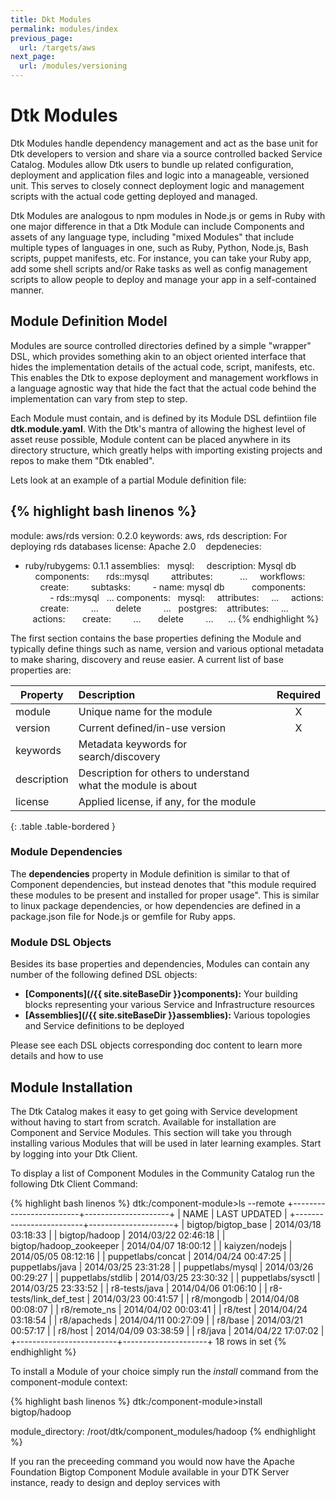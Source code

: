 ```yaml
---
title: Dkt Modules
permalink: modules/index
previous_page:
  url: /targets/aws
next_page:
  url: /modules/versioning
---
```


# Dtk Modules

Dtk Modules handle dependency management and act as the base unit for Dtk developers to version and share via a source controlled backed Service Catalog.  Modules allow Dtk users to bundle up related configuration, deployment and application files and logic into a manageable, versioned unit.  This serves to closely connect deployment logic and management scripts with the actual code getting deployed and managed.

Dtk Modules are analogous to npm modules in Node.js or gems in Ruby with one major difference in that a Dtk Module can include Components and assets of any language type, including "mixed Modules" that include multiple types of languages in one, such as Ruby, Python, Node.js, Bash scripts, puppet manifests, etc.  For instance, you can take your Ruby app, add some shell scripts and/or Rake tasks as well as config management scripts to allow people to deploy and manage your app in a self-contained manner.


## Module Definition Model

Modules are source controlled directories defined by a simple "wrapper" DSL, which provides something akin to an object oriented interface that hides the implementation details of the actual code, script, manifests, etc.  This enables the Dtk to expose deployment and management workflows in a language agnostic way that hide the fact that the actual code behind the implementation can vary from step to step.

Each Module must contain, and is defined by its Module DSL defintiion file **dtk.module.yaml**.  With the Dtk's mantra of allowing the highest level of asset reuse possible, Module content can be placed anywhere in its directory structure, which greatly helps with importing existing projects and repos to make them "Dtk enabled".

Lets look at an example of a partial Module definition file:

{% highlight bash linenos %}
---
module: aws/rds
version: 0.2.0
keywords: aws, rds
description: For deploying rds databases
license: Apache 2.0
  
depdenecies:
- ruby/rubygems: 0.1.1
assemblies:
  mysql:
    description: Mysql db
    components:
      rds::mysql
        attributes:
          ...
    workflows:
      create:
        subtasks:
        - name: mysql db
          components:
          - rds::mysql
  ...
components:
  mysql:
    attributes:
    ...
    actions:
      create:
        ...
      delete
        ...
  postgres:
   attributes:
    ...
   actions:
      create:
        ...
      delete
        ...
  
  ...
{% endhighlight %}

The first section contains the base properties defining the Module and typically define things such as name, version and various optional metadata to make sharing, discovery and reuse easier.  A current list of base properties are:

| Property | Description | Required |
|----------|:------------|:--------:|
| module   | Unique name for the module | X |
| version  | Current defined/in-use version | X |
| keywords | Metadata keywords for search/discovery | |
| description | Description for others to understand what the module is about | |
| license  | Applied license, if any, for the module | |
{: .table .table-bordered }

### Module Dependencies
The **dependencies** property in Module definition is similar to that of Component dependencies, but instead denotes that "this module required these modules to be present and installed for proper usage".  This is similar to linux package dependencies, or how dependencies are defined in a package.json file for Node.js or gemfile for Ruby apps.

### Module DSL Objects

Besides its base properties and dependencies, Modules can contain any number of the following defined DSL objects:

 * **[Components](/{{ site.siteBaseDir }}components):** Your building blocks representing your various Service and Infrastructure resources
 * **[Assemblies](/{{ site.siteBaseDir }}assemblies):** Various topologies and Service definitions to be deployed

Please see each DSL objects corresponding doc content to learn more details and how to use

## Module Installation


The Dtk Catalog makes it easy to get going with Service development without having to start from scratch.  Available for installation are Component and Service Modules.  This section will take you through installing various Modules that will be used in later learning examples.  Start by logging into your Dtk Client.

To display a list of Component Modules in the Community Catalog run the following Dtk Client Command:

{% highlight bash linenos %}
dtk:/component-module>ls --remote
+-------------------------+---------------------+
| NAME                    | LAST UPDATED        |
+-------------------------+---------------------+
| bigtop/bigtop_base      | 2014/03/18 03:18:33 |
| bigtop/hadoop           | 2014/03/22 02:46:18 |
| bigtop/hadoop_zookeeper | 2014/04/07 18:00:12 |
| kaiyzen/nodejs             | 2014/05/05 08:12:16 |
| puppetlabs/concat       | 2014/04/24 00:47:25 |
| puppetlabs/java         | 2014/03/25 23:31:28 |
| puppetlabs/mysql        | 2014/03/26 00:29:27 |
| puppetlabs/stdlib       | 2014/03/25 23:30:32 |
| puppetlabs/sysctl       | 2014/03/25 23:33:52 |
| r8-tests/java           | 2014/04/06 01:06:10 |
| r8-tests/link_def_test  | 2014/03/23 00:41:57 |
| r8/mongodb        | 2014/04/08 00:08:07 |
| r8/remote_ns | 2014/04/02 00:03:41 |
| r8/test           | 2014/04/24 03:18:54 |
| r8/apacheds             | 2014/04/11 00:27:09 |
| r8/base                 | 2014/03/21 00:57:17 |
| r8/host                 | 2014/04/09 03:38:59 |
| r8/java                 | 2014/04/22 17:07:02 |
+-------------------------+---------------------+
18 rows in set
{% endhighlight %}

To install a Module of your choice simply run the *install* command from the component-module context:

{% highlight bash linenos %}
dtk:/component-module>install bigtop/hadoop

module_directory: /root/dtk/component_modules/hadoop
{% endhighlight %}

If you ran the preceeding command you would now have the Apache Foundation Bigtop Component Module available in your DTK Server instance, ready to design and deploy services with

